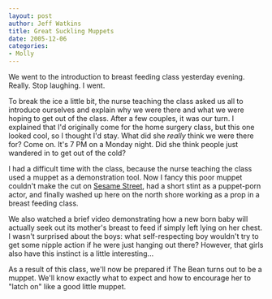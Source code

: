 ```yaml
--- 
layout: post
author: Jeff Watkins
title: Great Suckling Muppets
date: 2005-12-06
categories: 
- Molly
---
```


We went to the introduction to breast feeding class yesterday evening. Really. Stop laughing. I went.

To break the ice a little bit, the nurse teaching the class asked us all to introduce ourselves and explain why we were there and what we were hoping to get out of the class. After a few couples, it was our turn. I explained that I'd originally come for the home surgery class, but this one looked cool, so I thought I'd stay. What did she *really* think we were there for? Come on. It's 7 PM on a Monday night. Did she think people just wandered in to get out of the cold?

I had a difficult time with the class, because the nurse teaching the class used a muppet as a demonstration tool. Now I fancy this poor muppet couldn't make the cut on [Sesame Street](http://www.sesameworkshop.org/), had a short stint as a puppet-porn actor, and finally washed up here on the north shore working as a prop in a breast feeding class.

We also watched a brief video demonstrating how a new born baby will actually seek out its mother's breast to feed if simply left lying on her chest. I wasn't surprised about the boys: what self-respecting boy wouldn't try to get some nipple action if he were just hanging out there? However, that girls also have this instinct is a little interesting...

As a result of this class, we'll now be prepared if The Bean turns out to be a muppet. We'll know exactly what to expect and how to encourage her to "latch on" like a good little muppet.